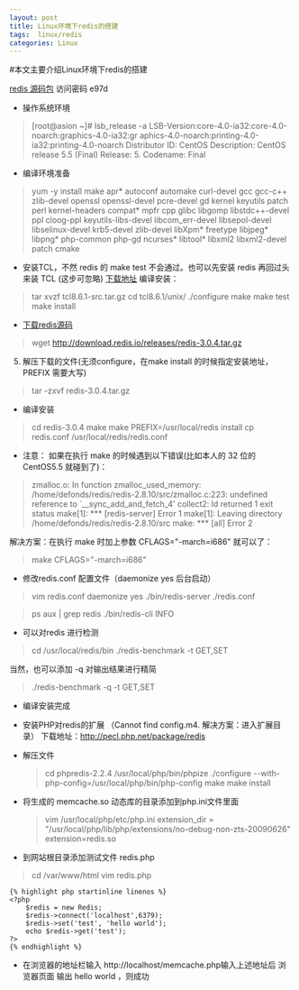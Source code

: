 ```yaml
---
layout: post
title: Linux环境下redis的搭建
tags:  linux/redis
categories: Linux
---
```


#本文主要介绍Linux环境下redis的搭建


[redis 源码包](http://yunpan.cn/cHqjyAVnp8hps)  访问密码 e97d

- 操作系统环境


> [root@asion ~]#   lsb_release  -a
LSB-Version:core-4.0-ia32:core-4.0-noarch:graphics-4.0-ia32:gr  aphics-4.0-noarch:printing-4.0-ia32:printing-4.0-noarch
Distributor ID:  CentOS
Description:    CentOS release 5.5 (Final)
Release:        5.
Codename:      Final


- 编译环境准备
> yum -y install make apr* autoconf automake curl-devel gcc gcc-c++ zlib-devel openssl openssl-devel pcre-devel gd kernel keyutils patch perl kernel-headers compat* mpfr cpp glibc libgomp libstdc++-devel ppl cloog-ppl keyutils-libs-devel libcom_err-devel libsepol-devel libselinux-devel krb5-devel zlib-devel libXpm* freetype libjpeg* libpng* php-common php-gd ncurses* libtool* libxml2 libxml2-devel patch cmake

- 安装TCL，不然 redis 的 make test 不会通过。也可以先安装 redis 再回过头来装 TCL (这步可忽略)
[下载地址](http://sourceforge.net/projects/tcl/files/Tcl/) 
编译安装：
> tar xvzf tcl8.6.1-src.tar.gz
> cd tcl8.6.1/unix/
> ./configure
> make
> make test
> make install
    
- [下载redis源码](http://redis.io/)
> wget  http://download.redis.io/releases/redis-3.0.4.tar.gz
    
5. 解压下载的文件(无须configure，在make install 的时候指定安装地址，PREFIX 需要大写)
> tar -zxvf redis-3.0.4.tar.gz
    
- 编译安装
> cd redis-3.0.4
> make
> make PREFIX=/usr/local/redis install
> cp redis.conf /usr/local/redis/redis.conf 

- 注意：
如果在执行 make 的时候遇到以下错误(比如本人的 32 位的 CentOS5.5 就碰到了)：

> zmalloc.o: In function zmalloc_used_memory:
/home/defonds/redis/redis-2.8.10/src/zmalloc.c:223: undefined reference to `__sync_add_and_fetch_4'
collect2: ld returned 1 exit status
make[1]: *** [redis-server] Error 1
make[1]: Leaving directory /home/defonds/redis/redis-2.8.10/src
make: *** [all] Error 2

解决方案：在执行 make 时加上参数 CFLAGS="-march=i686" 就可以了：

> make CFLAGS="-march=i686"

- 修改redis.conf 配置文件（daemonize yes  后台启动）
> vim redis.conf
> daemonize yes 
> ./bin/redis-server ./redis.conf

> ps aux | grep redis
> ./bin/redis-cli INFO

- 可以对redis 进行检测
> cd /usr/local/redis/bin
> ./redis-benchmark -t GET,SET

当然，也可以添加 -q 对输出结果进行精简

> ./redis-benchmark -q -t GET,SET

- 编译安装完成

- 安装PHP对redis的扩展 （Cannot find config.m4. 解决方案：进入扩展目录）
    下载地址：http://pecl.php.net/package/redis

- 解压文件
    > cd phpredis-2.2.4
    > /usr/local/php/bin/phpize
    > ./configure --with-php-config=/usr/local/php/bin/php-config
    > make
    > make install

- 将生成的 memcache.so 动态库的目录添加到php.ini文件里面
    > vim /usr/local/php/etc/php.ini
    > extension_dir = "/usr/local/php/lib/php/extensions/no-debug-non-zts-20090626"
    > extension=redis.so

- 到网站根目录添加测试文件 redis.php
> cd /var/www/html
> vim redis.php

	{% highlight php startinline linenos %} 
    <?php
        $redis = new Redis;
        $redis->connect('localhost',6379);
        $redis->set('test', 'hello world');
        echo $redis->get('test');
    ?>
	{% endhighlight %}
- 在浏览器的地址栏输入 http://localhost/memcache.php输入上述地址后 浏览器页面 输出 hello world ，则成功